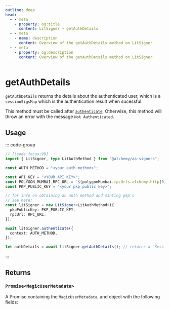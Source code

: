 ```yaml
---
outline: deep
head:
  - - meta
    - property: og:title
      content: LitSigner • getAuthDetails
  - - meta
    - name: description
      content: Overview of the getAuthDetails method on LitSigner
  - - meta
    - property: og:description
      content: Overview of the getAuthDetails method on LitSigner
---
```


# getAuthDetails

`getAuthDetails` returns the details about the authenticated user, which is a `sessionSigsMap` which is the authentication result when sucessful.

This method must be called after [`authenticate`](/packages/aa-signers/lit-protocol/authenticate). Otherwise, this method will throw an error with the message `Not Authenticated`.

## Usage

::: code-group

```ts [example.ts]
// [!code focus:99]
import { LitSigner, type LitAuthMethod } from "@alchemy/aa-signers";

const AUTH_METHOD = "<your auth method>";

const API_KEY = "<YOUR API KEY>";
const POLYGON_MUMBAI_RPC_URL = `${polygonMumbai.rpcUrls.alchemy.http[0]}/${API_KEY}`;
const PKP_PUBLIC_KEY = "<your pkp public key>";

// for info on obtaining an auth method and minting pkp's
// see here:
const litSigner = new LitSigner<LitAuthMethod>({
  pkpPublicKey: PKP_PUBLIC_KEY,
  rpcUrl: RPC_URL,
});

await litSigner.authenticate({
  context: AUTH_METHOD,
});

let authDetails = await litSigner.getAuthDetails(); // returns a `SessionSigMap` regardless of using an auth sig or session signature
```

:::

## Returns

### `Promise<MagicUserMetadata>`

A Promise containing the `MagicUserMetadata`, and object with the following fields:
